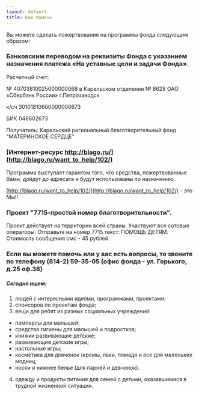 ```yaml
---
layout: default
title: Как помочь
---
```


Вы можете сделать пожертвование на программы фонда следующим образом: 

### **Банковским переводом** на реквизиты Фонда с указанием назначения платежа «На уставные цели и задачи Фонда».

Расчетный счет:

№ 40703810025000000068 в Карельском отделении № 8628 ОАО «Сбербанк России» г.Петрозаводск 

к/cч 30101810600000000673 

БИК 048602673 

Получатель: Карельский региональный благотворительный фонд "МАТЕРИНСКОЕ СЕРДЦЕ"


### [**Интернет-ресурс** http://blago.ru/](http://blago.ru/want_to_help/102/)

Программа выступает гарантом того, что средства, пожертвованные Вами, дойдут до адресата и будут использованы по назначению. 

[http://blago.ru/want_to_help/102/](http://blago.ru/want_to_help/102/) - это Мы!! 

### Проект "7715-простой номер благотворительности". 

Проект действует на территории всей страны. Участвуют все сотовые операторы. Отправьте на номер 7715 текст: ПОМОЩЬ ДЕТЯМ. Стоимость сообщения смс - 45 рублей. 

### Если вы можете помочь или у вас есть вопросы, то звоните по телефону (814-2) 59-35-05 (офис фонда - ул. Горького, д.25 оф.38)

##### Сегодня ищем:

1. людей с интересными идеями, программами, проектами;
2. спонсоров по проектам фонда;
3. вещи для ребят из разных социальных учреждений:
- памперсы для малышей;
- средства гигиены для малышей и подростков;
- книжки развивающие детские;
- развивающие детские игры;
- настольные игры;
- косметика для девчонок (кремы, лаки, помада и все для маленьких модниц;
- носки и нижнее белье (для парней и девчонок).
4. одежду и продукты питания для семей с детьми, оказавшимися в трудной жизненной ситуации.
